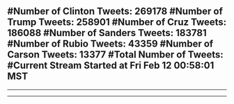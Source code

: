 #Number of Clinton Tweets: 269178
#Number of Trump Tweets: 258901
#Number of Cruz Tweets: 186088
#Number of Sanders Tweets: 183781
#Number of Rubio Tweets: 43359
#Number of Carson Tweets: 13377
#Total Number of Tweets:  
#Current Stream Started at Fri Feb 12 00:58:01 MST
---
---
---
